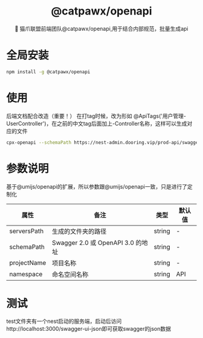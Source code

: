 <h1 align="center">@catpawx/openapi</h1>

<div align="center">
🐾 猫爪联盟前端团队@catpawx/openapi,用于结合内部规范，批量生成api
</div>

# 全局安装

```bash
npm install -g @catpawx/openapi
```

# 使用

后端文档配合改造（重要！）
在打tag时候，改为形如 @ApiTags('用户管理-UserController')，在之前的中文tag后面加上-Controller名称，这样可以生成对应的文件

```bash
cpx-openapi --schemaPath https://nest-admin.dooring.vip/prod-api/swagger-ui-json --serversPath ./services --projectName api  --namespace API
```

# 参数说明

基于@umijs/openapi的扩展，所以参数跟@umijs/openapi一致，只是进行了定制化

| 属性        | 备注                              | 类型   | 默认值 |
| ----------- | --------------------------------- | ------ | ------ |
| serversPath | 生成的文件夹的路径                | string | -      |
| schemaPath  | Swagger 2.0 或 OpenAPI 3.0 的地址 | string | -      |
| projectName | 项目名称                          | string | -      |
| namespace   | 命名空间名称                      | string | API    |

# 测试

test文件夹有一个nest启动的服务端，启动后访问http://localhost:3000/swagger-ui-json即可获取swagger的json数据
